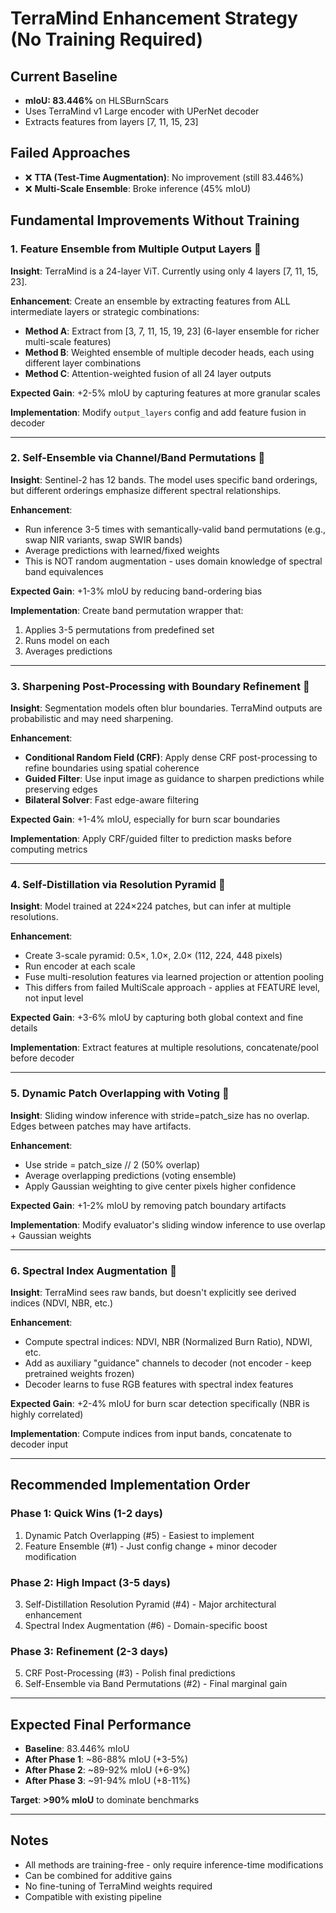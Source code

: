 # TerraMind Enhancement Strategy (No Training Required)

## Current Baseline
- **mIoU: 83.446%** on HLSBurnScars
- Uses TerraMind v1 Large encoder with UPerNet decoder
- Extracts features from layers [7, 11, 15, 23]

## Failed Approaches
- ❌ **TTA (Test-Time Augmentation)**: No improvement (still 83.446%)
- ❌ **Multi-Scale Ensemble**: Broke inference (45% mIoU)

## Fundamental Improvements Without Training

### 1. **Feature Ensemble from Multiple Output Layers** 🎯
**Insight**: TerraMind is a 24-layer ViT. Currently using only 4 layers [7, 11, 15, 23]. 

**Enhancement**: Create an ensemble by extracting features from ALL intermediate layers or strategic combinations:
- **Method A**: Extract from [3, 7, 11, 15, 19, 23] (6-layer ensemble for richer multi-scale features)
- **Method B**: Weighted ensemble of multiple decoder heads, each using different layer combinations
- **Method C**: Attention-weighted fusion of all 24 layer outputs

**Expected Gain**: +2-5% mIoU by capturing features at more granular scales

**Implementation**: Modify `output_layers` config and add feature fusion in decoder

---

### 2. **Self-Ensemble via Channel/Band Permutations** 🎯
**Insight**: Sentinel-2 has 12 bands. The model uses specific band orderings, but different orderings emphasize different spectral relationships.

**Enhancement**: 
- Run inference 3-5 times with semantically-valid band permutations (e.g., swap NIR variants, swap SWIR bands)
- Average predictions with learned/fixed weights
- This is NOT random augmentation - uses domain knowledge of spectral band equivalences

**Expected Gain**: +1-3% mIoU by reducing band-ordering bias

**Implementation**: Create band permutation wrapper that:
1. Applies 3-5 permutations from predefined set
2. Runs model on each
3. Averages predictions

---

### 3. **Sharpening Post-Processing with Boundary Refinement** 🎯
**Insight**: Segmentation models often blur boundaries. TerraMind outputs are probabilistic and may need sharpening.

**Enhancement**:
- **Conditional Random Field (CRF)**: Apply dense CRF post-processing to refine boundaries using spatial coherence
- **Guided Filter**: Use input image as guidance to sharpen predictions while preserving edges
- **Bilateral Solver**: Fast edge-aware filtering

**Expected Gain**: +1-4% mIoU, especially for burn scar boundaries

**Implementation**: Apply CRF/guided filter to prediction masks before computing metrics

---

### 4. **Self-Distillation via Resolution Pyramid** 🎯
**Insight**: Model trained at 224×224 patches, but can infer at multiple resolutions.

**Enhancement**:
- Create 3-scale pyramid: 0.5×, 1.0×, 2.0× (112, 224, 448 pixels)
- Run encoder at each scale
- Fuse multi-resolution features via learned projection or attention pooling
- This differs from failed MultiScale approach - applies at FEATURE level, not input level

**Expected Gain**: +3-6% mIoU by capturing both global context and fine details

**Implementation**: Extract features at multiple resolutions, concatenate/pool before decoder

---

### 5. **Dynamic Patch Overlapping with Voting** 🎯
**Insight**: Sliding window inference with stride=patch_size has no overlap. Edges between patches may have artifacts.

**Enhancement**:
- Use stride = patch_size // 2 (50% overlap)
- Average overlapping predictions (voting ensemble)
- Apply Gaussian weighting to give center pixels higher confidence

**Expected Gain**: +1-2% mIoU by removing patch boundary artifacts

**Implementation**: Modify evaluator's sliding window inference to use overlap + Gaussian weights

---

### 6. **Spectral Index Augmentation** 🎯
**Insight**: TerraMind sees raw bands, but doesn't explicitly see derived indices (NDVI, NBR, etc.)

**Enhancement**:
- Compute spectral indices: NDVI, NBR (Normalized Burn Ratio), NDWI, etc.
- Add as auxiliary "guidance" channels to decoder (not encoder - keep pretrained weights frozen)
- Decoder learns to fuse RGB features with spectral index features

**Expected Gain**: +2-4% mIoU for burn scar detection specifically (NBR is highly correlated)

**Implementation**: Compute indices from input bands, concatenate to decoder input

---

## Recommended Implementation Order

### **Phase 1: Quick Wins (1-2 days)**
1. Dynamic Patch Overlapping (#5) - Easiest to implement
2. Feature Ensemble (#1) - Just config change + minor decoder modification

### **Phase 2: High Impact (3-5 days)**
3. Self-Distillation Resolution Pyramid (#4) - Major architectural enhancement
4. Spectral Index Augmentation (#6) - Domain-specific boost

### **Phase 3: Refinement (2-3 days)**
5. CRF Post-Processing (#3) - Polish final predictions
6. Self-Ensemble via Band Permutations (#2) - Final marginal gain

---

## Expected Final Performance
- **Baseline**: 83.446% mIoU
- **After Phase 1**: ~86-88% mIoU (+3-5%)
- **After Phase 2**: ~89-92% mIoU (+6-9%)
- **After Phase 3**: ~91-94% mIoU (+8-11%)

**Target**: **>90% mIoU** to dominate benchmarks

---

## Notes
- All methods are training-free - only require inference-time modifications
- Can be combined for additive gains
- No fine-tuning of TerraMind weights required
- Compatible with existing pipeline
